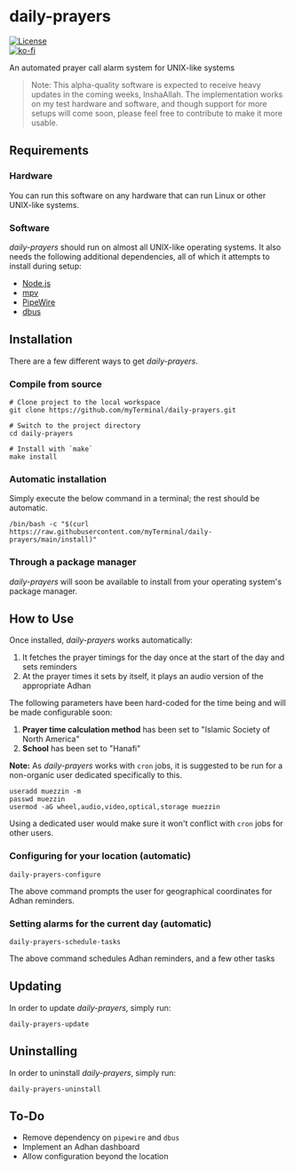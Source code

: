 # daily-prayers

[![License](https://img.shields.io/github/license/myTerminal/daily-prayers.svg)](https://opensource.org/licenses/MIT)  
[![ko-fi](https://ko-fi.com/img/githubbutton_sm.svg)](https://ko-fi.com/Y8Y5E5GL7)

An automated prayer call alarm system for UNIX-like systems

> Note: This alpha-quality software is expected to receive heavy updates in the coming weeks, InshaAllah. The implementation works on my test hardware and software, and though support for more setups will come soon, please feel free to contribute to make it more usable.

## Requirements

### Hardware

You can run this software on any hardware that can run Linux or other UNIX-like systems.

### Software

*daily-prayers* should run on almost all UNIX-like operating systems. It also needs the following additional dependencies, all of which it attempts to install during setup:

 - [Node.js](https://nodejs.org)
 - [mpv](https://mpv.io)
 - [PipeWire](https://pipewire.org)
 - [dbus](https://www.freedesktop.org/wiki/Software/dbus)

## Installation

There are a few different ways to get *daily-prayers*.

### Compile from source

    # Clone project to the local workspace
    git clone https://github.com/myTerminal/daily-prayers.git

    # Switch to the project directory
    cd daily-prayers

    # Install with `make`
    make install

### Automatic installation

Simply execute the below command in a terminal; the rest should be automatic.

    /bin/bash -c "$(curl https://raw.githubusercontent.com/myTerminal/daily-prayers/main/install)"

### Through a package manager

*daily-prayers* will soon be available to install from your operating system's package manager.

## How to Use

Once installed, *daily-prayers* works automatically:

1. It fetches the prayer timings for the day once at the start of the day and sets reminders
2. At the prayer times it sets by itself, it plays an audio version of the appropriate Adhan

The following parameters have been hard-coded for the time being and will be made configurable soon:

1. **Prayer time calculation method** has been set to "Islamic Society of North America"
2. **School** has been set to "Hanafi"

**Note:** As *daily-prayers* works with `cron` jobs, it is suggested to be run for a non-organic user dedicated specifically to this.

    useradd muezzin -m
    passwd muezzin
    usermod -aG wheel,audio,video,optical,storage muezzin

Using a dedicated user would make sure it won't conflict with `cron` jobs for other users.

### Configuring for your location (automatic)

    daily-prayers-configure

The above command prompts the user for geographical coordinates for Adhan reminders.

### Setting alarms for the current day (automatic)

    daily-prayers-schedule-tasks

The above command schedules Adhan reminders, and a few other tasks

## Updating

In order to update *daily-prayers*, simply run:

    daily-prayers-update

## Uninstalling

In order to uninstall *daily-prayers*, simply run:

    daily-prayers-uninstall

## To-Do

- Remove dependency on `pipewire` and `dbus`
- Implement an Adhan dashboard
- Allow configuration beyond the location
